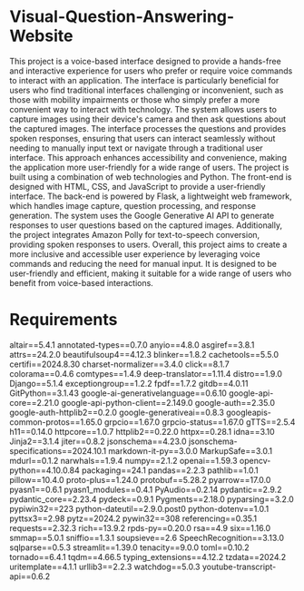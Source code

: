# Visual-Question-Answering-Website
This project is a voice-based interface designed to provide a hands-free and interactive experience for users who prefer or require voice commands to interact with an application. The interface is particularly beneficial for users who find traditional interfaces challenging or inconvenient, such as those with mobility impairments or those who simply prefer a more convenient way to interact with technology.
The system allows users to capture images using their device's camera and then ask questions about the captured images. The interface processes the questions and provides spoken responses, ensuring that users can interact seamlessly without needing to manually input text or navigate through a traditional user interface. This approach enhances accessibility and convenience, making the application more user-friendly for a wide range of users.
The project is built using a combination of web technologies and Python. The front-end is designed with HTML, CSS, and JavaScript to provide a user-friendly interface. The back-end is powered by Flask, a lightweight web framework, which handles image capture, question processing, and response generation. The system uses the Google Generative AI API to generate responses to user questions based on the captured images. Additionally, the project integrates Amazon Polly for text-to-speech conversion, providing spoken responses to users.
Overall, this project aims to create a more inclusive and accessible user experience by leveraging voice commands and reducing the need for manual input. It is designed to be user-friendly and efficient, making it suitable for a wide range of users who benefit from voice-based interactions.
# Requirements
altair==5.4.1
annotated-types==0.7.0
anyio==4.8.0
asgiref==3.8.1
attrs==24.2.0
beautifulsoup4==4.12.3
blinker==1.8.2
cachetools==5.5.0
certifi==2024.8.30
charset-normalizer==3.4.0
click==8.1.7
colorama==0.4.6
comtypes==1.4.9
deep-translator==1.11.4
distro==1.9.0
Django==5.1.4
exceptiongroup==1.2.2
fpdf==1.7.2
gitdb==4.0.11
GitPython==3.1.43
google-ai-generativelanguage==0.6.10
google-api-core==2.21.0
google-api-python-client==2.149.0
google-auth==2.35.0
google-auth-httplib2==0.2.0
google-generativeai==0.8.3
googleapis-common-protos==1.65.0
grpcio==1.67.0
grpcio-status==1.67.0
gTTS==2.5.4
h11==0.14.0
httpcore==1.0.7
httplib2==0.22.0
httpx==0.28.1
idna==3.10
Jinja2==3.1.4
jiter==0.8.2
jsonschema==4.23.0
jsonschema-specifications==2024.10.1
markdown-it-py==3.0.0
MarkupSafe==3.0.1
mdurl==0.1.2
narwhals==1.9.4
numpy==2.1.2
openai==1.59.3
opencv-python==4.10.0.84
packaging==24.1
pandas==2.2.3
pathlib==1.0.1
pillow==10.4.0
proto-plus==1.24.0
protobuf==5.28.2
pyarrow==17.0.0
pyasn1==0.6.1
pyasn1_modules==0.4.1
PyAudio==0.2.14
pydantic==2.9.2
pydantic_core==2.23.4
pydeck==0.9.1
Pygments==2.18.0
pyparsing==3.2.0
pypiwin32==223
python-dateutil==2.9.0.post0
python-dotenv==1.0.1
pyttsx3==2.98
pytz==2024.2
pywin32==308
referencing==0.35.1
requests==2.32.3
rich==13.9.2
rpds-py==0.20.0
rsa==4.9
six==1.16.0
smmap==5.0.1
sniffio==1.3.1
soupsieve==2.6
SpeechRecognition==3.13.0
sqlparse==0.5.3
streamlit==1.39.0
tenacity==9.0.0
toml==0.10.2
tornado==6.4.1
tqdm==4.66.5
typing_extensions==4.12.2
tzdata==2024.2
uritemplate==4.1.1
urllib3==2.2.3
watchdog==5.0.3
youtube-transcript-api==0.6.2
